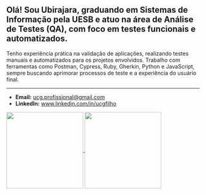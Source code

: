 ## Olá! Sou Ubirajara, graduando em Sistemas de Informação pela UESB e atuo na área de Análise de Testes (QA), com foco em testes funcionais e automatizados.

Tenho experiência prática na validação de aplicações, realizando testes manuais e automatizados para os projetos envolvidos. Trabalho com ferramentas como Postman, Cypress, Ruby, Gherkin, Python e JavaScript, sempre buscando aprimorar processos de teste e a experiência do usuário final.
 _______________________________________________________________________
-  **Email:** ucg.profissional@gmail.com
-  **LinkedIn:** www.linkedin.com/in/ucgfilho

<div>
  <a href="https://github.com/ucgfilho">
    <img height=200vh align="center" src="https://github-readme-stats.vercel.app/api?username=ucgfilho&theme=tokyonight" />
    <img height=200vh align="center" src="https://github-readme-stats.vercel.app/api/top-langs?username=ucgfilho&layout=compact&theme=tokyonight&langs_count=8&card_width=320" />
  </a>
</div>

